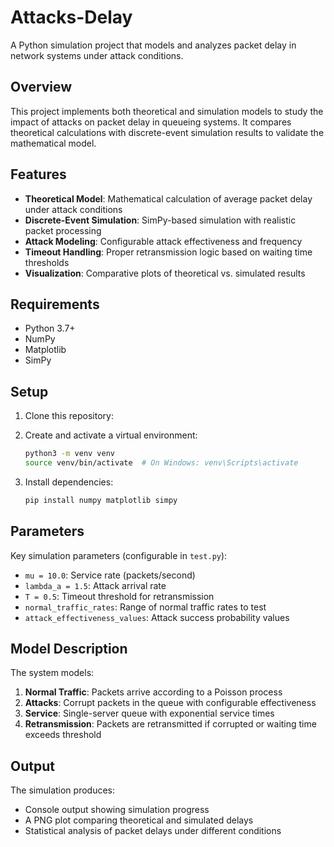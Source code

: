 # Attacks-Delay

A Python simulation project that models and analyzes packet delay in network systems under attack conditions.

## Overview

This project implements both theoretical and simulation models to study the impact of attacks on packet delay in queueing systems. It compares theoretical calculations with discrete-event simulation results to validate the mathematical model.

## Features

- **Theoretical Model**: Mathematical calculation of average packet delay under attack conditions
- **Discrete-Event Simulation**: SimPy-based simulation with realistic packet processing
- **Attack Modeling**: Configurable attack effectiveness and frequency
- **Timeout Handling**: Proper retransmission logic based on waiting time thresholds
- **Visualization**: Comparative plots of theoretical vs. simulated results

## Requirements

- Python 3.7+
- NumPy
- Matplotlib
- SimPy

## Setup

1. Clone this repository:

2. Create and activate a virtual environment:
   ```bash
   python3 -m venv venv
   source venv/bin/activate  # On Windows: venv\Scripts\activate
   ```

3. Install dependencies:
   ```bash
   pip install numpy matplotlib simpy
   ```

## Parameters

Key simulation parameters (configurable in `test.py`):

- `mu = 10.0`: Service rate (packets/second)
- `lambda_a = 1.5`: Attack arrival rate
- `T = 0.5`: Timeout threshold for retransmission
- `normal_traffic_rates`: Range of normal traffic rates to test
- `attack_effectiveness_values`: Attack success probability values

## Model Description

The system models:
1. **Normal Traffic**: Packets arrive according to a Poisson process
2. **Attacks**: Corrupt packets in the queue with configurable effectiveness
3. **Service**: Single-server queue with exponential service times
4. **Retransmission**: Packets are retransmitted if corrupted or waiting time exceeds threshold

## Output

The simulation produces:
- Console output showing simulation progress
- A PNG plot comparing theoretical and simulated delays
- Statistical analysis of packet delays under different conditions
